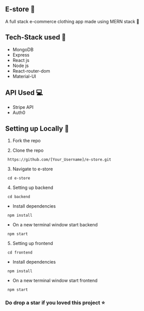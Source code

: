 ## E-store :sparkler:

A full stack e-commerce clothing app made using MERN stack :shirt:

## Tech-Stack used :dart:

- MongoDB
- Express
- React js
- Node js
- React-router-dom
- Material-UI

## API Used  :computer:
- Stripe API
- Auth0

## Setting up Locally   :construction:

1.  Fork the repo

2.  Clone the repo
```
 https://github.com/[Your_Username]/e-store.git
```
3. Navigate to e-store 

```
 cd e-store
```

4. Setting up backend

```
 cd backend
```
- Install dependencies

```
 npm install
```
- On a new terminal window start backend

```
 npm start
```

5. Setting up frontend


```
 cd frontend 
```
- Install dependencies

```
 npm install
```
- On a new terminal window start frontend

```
 npm start
```

### Do drop a star if you loved this project :star:



